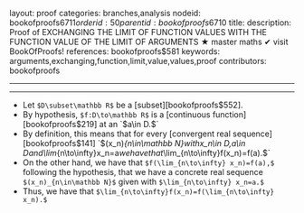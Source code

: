 layout: proof
categories: branches,analysis
nodeid: bookofproofs$6711
orderid: 50
parentid: bookofproofs$6710
title: 
description:  Proof of EXCHANGING THE LIMIT OF FUNCTION VALUES WITH THE FUNCTION VALUE OF THE LIMIT OF ARGUMENTS &#9733; master maths &#10004; visit BookOfProofs!
references: bookofproofs$581
keywords: arguments,exchanging,function,limit,value,values,proof
contributors: bookofproofs

---


---

* Let `$D\subset\mathbb R$` be a [subset][bookofproofs$552].
* By hypothesis, `$f:D\to\mathbb R$` is a [continuous function][bookofproofs$219] at an `$a\in D.$`
* By definition, this means that for every [convergent real sequence][bookofproofs$141] `$(x_n)_{n\in\mathbb N}$` with `$x_n\in D$`, `$a\in D$` and  `$\lim_{n\to\infty}x_n=a$` we have that `$\lim_{n\to\infty}f(x_n)=f(a).$`
* On the other hand, we have that `$f(\lim_{n\to\infty} x_n)=f(a),$` following the hypothesis, that we have a concrete real sequence `$(x_n)_{n\in\mathbb N}$` given with `$\lim_{n\to\infty} x_n=a.$`
* Thus, we have that `$\lim_{n\to\infty}f(x_n)=f(\lim_{n\to\infty} x_n).$`
